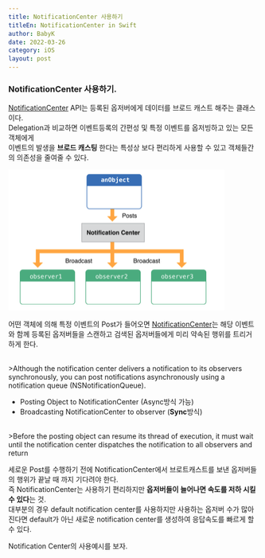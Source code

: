 ```yaml
---
title: NotificationCenter 사용하기
titleEn: NotificationCenter in Swift
author: BabyK
date: 2022-03-26
category: iOS
layout: post
---
```


### NotificationCenter 사용하기.

[NotificationCenter][1] API는 등록된 옵저버에게 데이터를 브로드 캐스트 해주는 클래스이다.  
Delegation과 비교하면 이벤트등록의 간편성 및 특정 이벤트를 옵저빙하고 있는 모든 객체에게  
이벤트의 발생을 **브로드 캐스팅** 한다는 특성상 보다 편리하게 사용할 수 있고 객체들간의 의존성을 줄여줄 수 있다.


<img src="/img/2022-03-25-iosNotificationCenter1.png" >

어떤 객체에 의해 특정 이벤트의 Post가 들어오면 [NotificationCenter][1]는 해당 이벤트와 함께 등록된 옵저버들을 스캔하고 검색된 옵저버들에게
미리 약속된 행위를 트리거 하게 한다.  

<br>
>Although the notification center delivers a notification to its observers synchronously, you can post notifications asynchronously using a notification queue (NSNotificationQueue). 

- Posting Object to NotificationCenter (Async방식 가능)
- Broadcasting NotificationCenter to observer  (**Sync**방식)


<br>
>Before the posting object can resume its thread of execution, it must wait until the notification center dispatches the notification to all observers and return

세로운 Post를 수행하기 전에 NotificationCenter에서 브로트캐스트를 보낸 옵저버들의 행위가 끝날 때 까지 기다려야 한다.  
즉 NotificationCenter는 사용하기 편리하지만 **옵저버들이 늘어나면 속도를 저하 시킬 수 있다**는 것.  
대부분의 경우 default notification center를 사용하지만 사용하는 옵저버 수가 많아진다면 default가 아닌 새로운 notification center를 생성하여 응답속도를 빠르게 할 수 있다.  

Notification Center의 사용예시를 보자.

[1]: https://developer.apple.com/documentation/foundation/notificationcenter